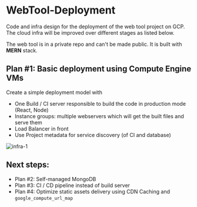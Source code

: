 # WebTool-Deployment
Code and infra design for the deployment of the web tool project on GCP. The cloud infra will be improved over different stages as listed below. 

The web tool is in a private repo and can't be made public. It is built with **MERN** stack. 

## Plan #1: Basic deployment using Compute Engine VMs
Create a simple deployment model with 
* One Build / CI server responsible to build the code in production mode (React, Node)
* Instance groups: multiple webservers which will get the built files and serve them
* Load Balancer in front
* Use Project metadata for service discovery (of CI and database)

![infra-1](https://user-images.githubusercontent.com/10389062/197405949-00b6c5f5-6ac2-4ea1-b29c-e04aff9d72e1.png)

## Next steps:
* Plan #2: Self-managed MongoDB
* Plan #3: CI / CD pipeline instead of build server
* Plan #4: Optimize static assets delivery using CDN Caching and `google_compute_url_map`
